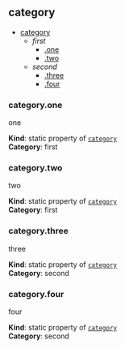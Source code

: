 <a name="module_category"></a>

## category

* [category](#module_category)
    * _first_
        * [.one](#module_category.one)
        * [.two](#module_category.two)
    * _second_
        * [.three](#module_category.three)
        * [.four](#module_category.four)

<a name="module_category.one"></a>

### category.one
one

**Kind**: static property of [<code>category</code>](#module_category)  
**Category**: first  
<a name="module_category.two"></a>

### category.two
two

**Kind**: static property of [<code>category</code>](#module_category)  
**Category**: first  
<a name="module_category.three"></a>

### category.three
three

**Kind**: static property of [<code>category</code>](#module_category)  
**Category**: second  
<a name="module_category.four"></a>

### category.four
four

**Kind**: static property of [<code>category</code>](#module_category)  
**Category**: second  
